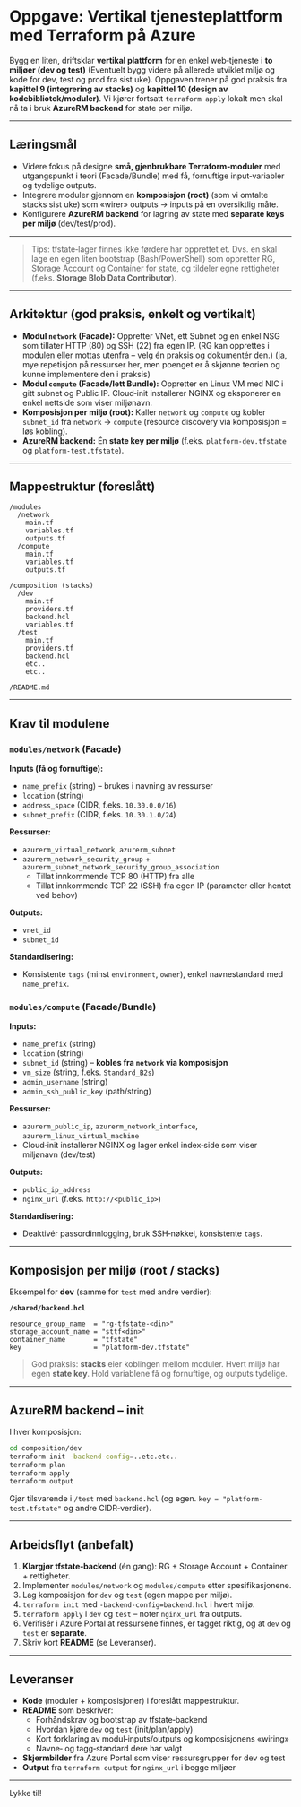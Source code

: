 # Oppgave: Vertikal tjenesteplattform med Terraform på Azure

Bygg en liten, driftsklar **vertikal plattform** for en enkel web‑tjeneste i **to miljøer (dev og test)** (Eventuelt bygg videre på allerede utviklet miljø og kode for dev, test og prod fra sist uke). Oppgaven trener på god praksis fra **kapittel 9 (integrering av stacks)** og **kapittel 10 (design av kodebibliotek/moduler)**. Vi kjører fortsatt `terraform apply` lokalt men skal nå ta i bruk **AzureRM backend** for state per miljø.

---

## Læringsmål
- Videre fokus på designe **små, gjenbrukbare Terraform‑moduler** med utgangspunkt i teori (Facade/Bundle) med få, fornuftige input‑variabler og tydelige outputs.
- Integrere moduler gjennom en **komposisjon (root)** (som vi omtalte stacks sist uke) som «wirer» outputs → inputs på en oversiktlig måte.
- Konfigurere **AzureRM backend** for lagring av state med **separate keys per miljø** (dev/test/prod).

---

> Tips: tfstate‑lager finnes ikke førdere har opprettet et. Dvs. en skal lage en egen liten bootstrap (Bash/PowerShell) som oppretter RG, Storage Account og Container for state, og tildeler egne rettigheter (f.eks. **Storage Blob Data Contributor**).

---

## Arkitektur (god praksis, enkelt og vertikalt)
- **Modul `network` (Facade):** Oppretter VNet, ett Subnet og en enkel NSG som tillater HTTP (80) og SSH (22) fra egen IP. (RG kan opprettes i modulen eller mottas utenfra – velg én praksis og dokumentér den.) (ja, mye repetisjon på ressurser her, men poenget er å skjønne teorien og kunne implementere den i praksis)
- **Modul `compute` (Facade/lett Bundle):** Oppretter en Linux VM med NIC i gitt subnet og Public IP. Cloud‑init installerer NGINX og eksponerer en enkel nettside som viser miljønavn.
- **Komposisjon per miljø (root):** Kaller `network` og `compute` og kobler `subnet_id` fra `network` → `compute` (resource discovery via komposisjon = løs kobling).
- **AzureRM backend:** Én **state key per miljø** (f.eks. `platform-dev.tfstate` og `platform-test.tfstate`).

---

## Mappestruktur (foreslått)
```
/modules
  /network
    main.tf
    variables.tf
    outputs.tf
  /compute
    main.tf
    variables.tf
    outputs.tf

/composition (stacks)
  /dev
    main.tf
    providers.tf
    backend.hcl
    variables.tf
  /test
    main.tf
    providers.tf
    backend.hcl
    etc..
    etc..

/README.md
```

---

## Krav til modulene

### `modules/network` (Facade)
**Inputs (få og fornuftige):**
- `name_prefix` (string) – brukes i navning av ressurser
- `location` (string)
- `address_space` (CIDR, f.eks. `10.30.0.0/16`)
- `subnet_prefix` (CIDR, f.eks. `10.30.1.0/24`)

**Ressurser:**
- `azurerm_virtual_network`, `azurerm_subnet`
- `azurerm_network_security_group` + `azurerm_subnet_network_security_group_association`
  - Tillat innkommende TCP 80 (HTTP) fra alle
  - Tillat innkommende TCP 22 (SSH) fra egen IP (parameter eller hentet ved behov)

**Outputs:**
- `vnet_id`
- `subnet_id`

**Standardisering:**
- Konsistente `tags` (minst `environment`, `owner`), enkel navnestandard med `name_prefix`.

### `modules/compute` (Facade/Bundle)
**Inputs:**
- `name_prefix` (string)
- `location` (string)
- `subnet_id` (string) – **kobles fra `network` via komposisjon**
- `vm_size` (string, f.eks. `Standard_B2s`)
- `admin_username` (string)
- `admin_ssh_public_key` (path/string)

**Ressurser:**
- `azurerm_public_ip`, `azurerm_network_interface`, `azurerm_linux_virtual_machine`
- Cloud‑init installerer NGINX og lager enkel index‑side som viser miljønavn (dev/test)

**Outputs:**
- `public_ip_address`
- `nginx_url` (f.eks. `http://<public_ip>`)

**Standardisering:**
- Deaktivér passordinnlogging, bruk SSH‑nøkkel, konsistente `tags`.

---

## Komposisjon per miljø (root / stacks)
Eksempel for **dev** (samme for `test` med andre verdier):

**`/shared/backend.hcl`**
```hcl
resource_group_name  = "rg-tfstate-<din>"
storage_account_name = "sttf<din>"
container_name       = "tfstate"
key                  = "platform-dev.tfstate"
```

> God praksis: **stacks** eier koblingen mellom moduler. Hvert miljø har egen **state key**. Hold variablene få og fornuftige, og outputs tydelige.

---

## AzureRM backend – init
I hver komposisjon:
```bash
cd composition/dev
terraform init -backend-config=..etc.etc..
terraform plan
terraform apply
terraform output
```

Gjør tilsvarende i `/test` med `backend.hcl` (og egen. `key = "platform-test.tfstate"` og andre CIDR‑verdier).

---

## Arbeidsflyt (anbefalt)
1. **Klargjør tfstate‑backend** (én gang): RG + Storage Account + Container + rettigheter.
2. Implementer `modules/network` og `modules/compute` etter spesifikasjonene.
3. Lag komposisjon for `dev` og `test` (egen mappe per miljø).
4. `terraform init` med `-backend-config=backend.hcl` i hvert miljø.
5. `terraform apply` i `dev` og `test` – noter `nginx_url` fra outputs.
6. Verifisér i Azure Portal at ressursene finnes, er tagget riktig, og at `dev` og `test` er **separate**.
7. Skriv kort **README** (se Leveranser).

---

## Leveranser
- **Kode** (moduler + komposisjoner) i foreslått mappestruktur.
- **README** som beskriver:
  - Forhåndskrav og bootstrap av tfstate‑backend
  - Hvordan kjøre `dev` og `test` (init/plan/apply)
  - Kort forklaring av modul‑inputs/outputs og komposisjonens «wiring»
  - Navne‑ og tagg‑standard dere har valgt
- **Skjermbilder** fra Azure Portal som viser ressursgrupper for dev og test
- **Output** fra `terraform output` for `nginx_url` i begge miljøer

---

Lykke til!
